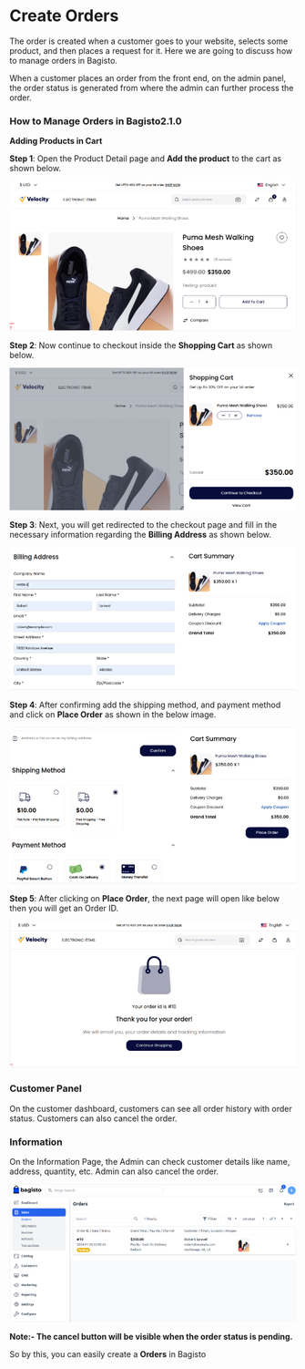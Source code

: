 # Create Orders

The order is created when a customer goes to your website, selects some product, and then places a request for it. Here we are going to discuss how to manage orders in Bagisto.

When a customer places an order from the front end, on the admin panel, the order status is generated from where the admin can further process the order.

### How to Manage Orders in Bagisto2.1.0

**Adding Products in Cart**

**Step 1**: Open the Product Detail page and **Add the product** to the cart as shown below.

 ![Cart](../../assets/2.1.0/images/orders/cart.png)

**Step 2**: Now continue to checkout inside the **Shopping Cart** as shown below.

 ![Shopping Cart](../../assets/2.1.0/images/orders/shoppingCart.png)

**Step 3**: Next, you will get redirected to the checkout page and fill in the necessary information regarding the **Billing Address** as shown below.

 ![Billing Address](../../assets/2.1.0/images/orders/billingAddress.png)

**Step 4**: After confirming add the shipping method, and payment method and click on **Place Order** as shown in the below image.

 ![Cart Summary](../../assets/2.1.0/images/orders/cartSummary.png)

**Step 5**: After clicking on **Place Order**, the next page will open like below then you will get an Order ID.

 ![Order ID](../../assets/2.1.0/images/orders/orderID.png)

### Customer Panel

On the customer dashboard, customers can see all order history with order status. Customers can also cancel the order.

### Information

On the Information Page, the Admin can check customer details like name, address, quantity, etc. Admin can also cancel the order.

 ![Order Info](../../assets/2.1.0/images/orders/orderInfo.png)

**Note:- The cancel button will be visible when the order status is pending.** 

So by this, you can easily create a **Orders** in Bagisto